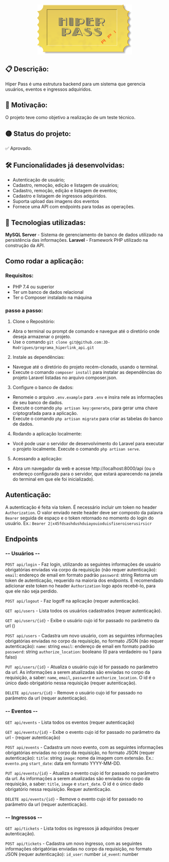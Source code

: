 <p align="center">
  <img width=300 src="https://raw.githubusercontent.com/JD-Rodrigues/public-assets/main/Logos/api.png" />
</p>

## 📋 Descrição:
<p>Hiper Pass é uma estrutura backend para um sistema que gerencia usuários, eventos e ingressos adquiridos.</p>


## 🎯 Motivação:
O projeto teve como objetivo a realização de um teste técnico.

## 🟡 Status do projeto:
✅ Aprovado.

## 🛠️ Funcionalidades já desenvolvidas:
- Autenticação de usuário;
- Cadastro, remoção, edição e listagem de usuários;
- Cadastro, remoção, edição e listagem de eventos;
- Cadastro e listagem de ingressos adquiridos.
- Suporta upload das imagens dos eventos
- Fornece uma API com endpoints para todas as operações.
  
## 🔭 Tecnologias utilizadas:
<b>MySQL Server</b> - Sistema de gerenciamento de banco de dados utilizado na persistência das informações.
<b>Laravel</b> - Framework PHP utilizado na construção da API.

## Como rodar a aplicação:
### Requisitos:
- PHP 7.4 ou superior
- Ter um banco de dados relacional
- Ter o Composer instalado na máquina  

### passo a passo:
1. Clone o Repositório:
- Abra o terminal ou prompt de comando e navegue até o diretório onde deseja armazenar o projeto.
- Use o comando `git clone git@github.com:JD-Rodrigues/programa_hiperlink_api.git`
2. Instale as dependências:
- Navegue até o diretório do projeto recém-clonado, usando o terminal.
- Execute o comando `composer install` para instalar as dependências do projeto Laravel listadas no arquivo composer.json.
3. Configure o banco de dados:
- Renomeie o arquivo `.env.example` para `.env` e insira nele as informações de seu banco de dados.
- Execute o comando `php artisan key:generate`, para gerar uma chave criptografada para a aplicação.
- Execute o comando `php artisan migrate` para criar as tabelas do banco de dados.
4. Rodando a aplicação localmente:
- Você pode usar o servidor de desenvolvimento do Laravel para executar o projeto localmente. Execute o comando `php artisan serve`.
5. Acessando a aplicação:
- Abra um navegador da web e acesse http://localhost:8000/api (ou o endereço configurado para o servidor, que estará aparecendo na janela do terminal em que ele foi inicializado).


## Autenticação:
A autenticação é feita via token. É necessário incluir um token no header `Authorization`. O valor enviado neste header deve ser composto da palavra `Bearer` seguida de espaço e o token retornado no momento do login do usuário. Ex.:
`Bearer 2|x45fdsashdushduiayouioduisfiseroiserusirsicr`

## Endpoints

### -- Usuários --
`POST api/login` - Faz login, utilizando as seguintes informações de usuário obrigatórias enviadas via corpo da requisição (não requer autenticação):
`email`: endereço de email em formato padrão
`password`: string
Retorna um token de autenticação, requerido na maioria dos endpoints. É recomendado adicionar este token no header `Àuthorization` logo após recebê-lo, para que ele não seja perdido.

`POST api/logout` - Faz logoff na aplicação (requer autenticação). 

`GET api/users` - Lista todos os usuários cadastrados (requer autenticação).

`GET api/users/{id}` - Exibe o usuário cujo id for passado no parâmetro da url ()

`POST api/users` - Cadastra um novo usuário, com as seguintes informações obrigatórias enviadas no corpo da requisição, no formato JSON (não requer autenticação):
`name`: string
`email`: endereço de email em formato padrão
`password`: string
`authorize_location`: booleano (0 para verdadeiro ou 1 para falso)

`PUT api/users/{id}` - Atualiza o usuário cujo id for passado no parâmetro da url. As informações a serem atualizadas são enviadas no corpo da requisição, a saber: `name`, `email`, `password` e `authorize_location`. O id é o único dado obrigatório nessa requisição (requer autenticação).

`DELETE api/users/{id}` - Remove o usuário cujo id for passado no parâmetro da url (requer autenticação). 

### -- Eventos --
`GET api/events` - Lista todos os eventos (requer autenticação)

`GET api/events/{id}` - Exibe o evento cujo id for passado no parâmetro da url - (requer autenticação)

`POST api/events` - Cadastra um novo evento, com as seguintes informações obrigatórias enviadas no corpo da requisição, no formato JSON (requer autenticação):
`title`: string
`image`: nome da imagem com extensão. Ex.: `evento.png`
`start_date`: data em formato YYYY-MM-DD.


`PUT api/events/{id}` - Atualiza o evento cujo id for passado no parâmetro da url. As informações a serem atualizadas são enviadas no corpo da requisição, a saber: `title`, `image` e `start_date`. O id é o único dado obrigatório nessa requisição. Requer autenticação.

`DELETE api/events/{id}` - Remove o evento cujo id for passado no parâmetro da url (requer autenticação).

### -- Ingressos --
`GET api/tickets` - Lista todos os ingressos já adquiridos (requer autenticação).

`POST api/tickets` - Cadastra um novo ingresso, com as seguintes informações obrigatórias enviadas no corpo da requisição, no formato JSON (requer autenticação):
`id_user`: number
`id_event`: number





    
